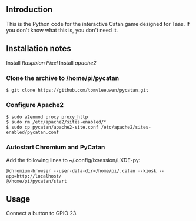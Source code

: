 ## Introduction
This is the Python code for the interactive Catan game designed for Taas.
If you don't know what this is, you don't need it.

## Installation notes
Install *Raspbian Pixel*
Install *apache2*

### Clone the archive to /home/pi/pycatan
```
$ git clone https://github.com/tomvleeuwen/pycatan.git
```
### Configure Apache2
```
$ sudo a2enmod proxy proxy_http
$ sudo rm /etc/apache2/sites-enabled/*
$ sudo cp pycatan/apache2-site.conf /etc/apache2/sites-enabled/pycatan.conf
```

### Autostart Chromium and PyCatan
Add the following lines to ~/.config/lxsession/LXDE-py:

```
@chromium-browser --user-data-dir=/home/pi/.catan --kiosk --app=http://localhost/
@/home/pi/pycatan/start
```

## Usage
Connect a button to GPIO 23.
